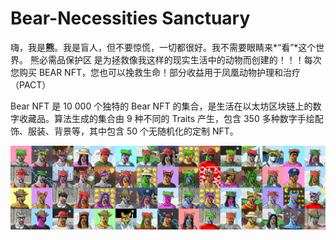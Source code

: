 # Bear-Necessities Sanctuary

嗨，我是**熊**。我是盲人，但不要惊慌，一切都很好。我不需要眼睛来*“看”*这个世界。 熊必需品保护区 是为拯救像我这样的现实生活中的动物而创建的！！！每次您购买 BEAR NFT，您也可以挽救生命！部分收益用于凤凰动物护理和治疗（PACT）

Bear NFT 是 10 000 个独特的 Bear NFT 的集合，是生活在以太坊区块链上的数字收藏品。算法生成的集合由 9 种不同的 Traits 产生，包含 350 多种数字手绘配饰、服装、背景等，其中包含 50 个无随机化的定制 NFT。

![nft](unnamed.png)
